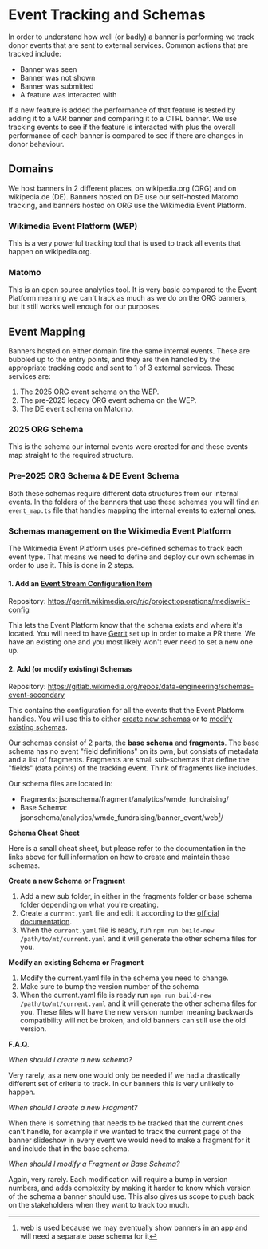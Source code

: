# Event Tracking and Schemas

In order to understand how well (or badly) a banner is performing we track donor events that are sent to external services. Common actions
that are tracked include:

- Banner was seen
- Banner was not shown
- Banner was submitted
- A feature was interacted with

If a new feature is added the performance of that feature is tested by adding it to a VAR banner and comparing it to a CTRL banner. We use
tracking events to see if the feature is interacted with plus the overall performance of each banner is compared to see if there are changes
in donor behaviour.

## Domains

We host banners in 2 different places, on wikipedia.org (ORG) and on wikipedia.de (DE). Banners hosted on DE use our self-hosted Matomo
tracking, and banners hosted on ORG use the Wikimedia Event Platform.

### Wikimedia Event Platform (WEP)

This is a very powerful tracking tool that is used to track all events that happen on wikipedia.org.

### Matomo

This is an open source analytics tool. It is very basic compared to the Event Platform meaning we can't track as much as we do on the ORG
banners, but it still works well enough for our purposes.  

## Event Mapping

Banners hosted on either domain fire the same internal events. These are bubbled up to the entry points, and they are then handled by the
appropriate tracking code and sent to 1 of 3 external services. These services are:

1. The 2025 ORG event schema on the WEP.
2. The pre-2025 legacy ORG event schema on the WEP.
3. The DE event schema on Matomo.

### 2025 ORG Schema
This is the schema our internal events were created for and these events map straight to the required structure.

### Pre-2025 ORG Schema & DE Event Schema
Both these schemas require different data structures from our internal events. In the folders of the banners that use these schemas you will find an `event_map.ts` file that handles mapping the internal events to external ones.

### Schemas management on the Wikimedia Event Platform

The Wikimedia Event Platform uses pre-defined schemas to track each event type. That means we need to define and deploy our own schemas
in order to use it. This is done in 2 steps.

#### 1. Add an [Event Stream Configuration Item](https://wikitech.wikimedia.org/wiki/Event_Platform/Stream_Configuration)

Repository: https://gerrit.wikimedia.org/r/q/project:operations/mediawiki-config

This lets the Event Platform know that the schema exists and where it's located. You will need to have [Gerrit](https://www.mediawiki.org/wiki/Gerrit/Tutorial)
set up in order to make a PR there. We have an existing one and you most likely won't ever need to set a new one up.

#### 2. Add (or modify existing) Schemas

Repository: https://gitlab.wikimedia.org/repos/data-engineering/schemas-event-secondary

This contains the configuration for all the events that the Event Platform handles. You will use this to either [create new schemas](https://wikitech.wikimedia.org/wiki/Event_Platform/Schemas#Creating_a_new_schema) or to [modify existing schemas](https://wikitech.wikimedia.org/wiki/Event_Platform/Schemas#Modifying_schemas).

Our schemas consist of 2 parts, the **base schema** and **fragments**. The base schema has no event "field definitions" on its own, but consists of metadata and a list of fragments. Fragments are small sub-schemas that define the "fields" (data points) of the tracking event. 
Think of fragments like includes.

Our schema files are located in:

- Fragments: jsonschema/fragment/analytics/wmde_fundraising/
- Base Schema: jsonschema/analytics/wmde_fundraising/banner_event/web[^1]/

[^1]: web is used because we may eventually show banners in an app and will need a separate base schema for it

**Schema Cheat Sheet**

Here is a small cheat sheet, but please refer to the documentation in the links above for full information on how to create and maintain these schemas.

**Create a new Schema or Fragment**

1. Add a new sub folder, in either in the fragments folder or base schema folder depending on what you're creating.
2. Create a `current.yaml` file and edit it according to the [official documentation](https://wikitech.wikimedia.org/wiki/Event_Platform/Schemas#Creating_a_new_schema).
3. When the `current.yaml` file is ready, run `npm run build-new /path/to/mt/current.yaml` and it will generate the other schema files for you.

**Modify an existing Schema or Fragment**

1. Modify the current.yaml file in the schema you need to change.
2. Make sure to bump the version number of the schema
3. When the current.yaml file is ready run `npm run build-new /path/to/mt/current.yaml` and it will generate the other schema files for you. These files will have the new version number meaning backwards compatibility will not be broken, and old banners can still use the old version.


**F.A.Q.**

_When should I create a new schema?_

Very rarely, as a new one would only be needed if we had a drastically different set of criteria to track. In our banners this is very unlikely to happen.

_When should I create a new Fragment?_

When there is something that needs to be tracked that the current ones can't handle, for example if we wanted to track the current page of the banner slideshow in every event we would need to make a fragment for it and include that in the base schema.

_When should I modify a Fragment or Base Schema?_

Again, very rarely. Each modification will require a bump in version numbers, and adds complexity by making it harder to know which version of the schema a banner should use. This also gives us scope to push back on the stakeholders when they want to track too much.  
